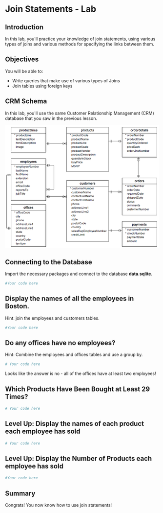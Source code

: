 
# Join Statements - Lab

## Introduction

In this lab, you'll practice your knowledge of join statements, using various types of joins and various methods for specifying the links between them.

## Objectives

You will be able to:
- Write queries that make use of various types of Joins
- Join tables using foreign keys

## CRM Schema

In this lab, you'll use the same Customer Relationship Management (CRM) database that you saw in the previous lesson.

<img src='images/Database-Schema.png' width="600">

## Connecting to the Database
Import the necessary packages and connect to the database **data.sqlite**.


```python
#Your code here
```

## Display the names of all the employees in Boston.
Hint: join the employees and customers tables.


```python
#Your code here
```

## Do any offices have no employees?
Hint: Combine the employees and offices tables and use a group by.


```python
# Your code here
```

Looks like the answer is no - all of the offices have at least two employees!

## Which Products Have Been Bought at Least 29 Times?



```python
# Your code here
```

## Level Up: Display the names of each product each employee has sold


```python
# Your code here
```

## Level Up: Display the Number of Products each employee has sold


```python
#Your code here
```

## Summary

Congrats! You now know how to use join statements!
